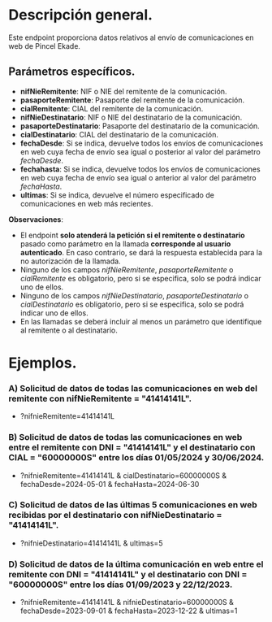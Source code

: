 # Descripción general.

Este endpoint proporciona datos relativos al envío de comunicaciones en web de Pincel Ekade.

## Parámetros específicos.

* **nifNieRemitente**: NIF o NIE del remitente de la comunicación.
* **pasaporteRemitente**: Pasaporte del remitente de la comunicación.
* **cialRemitente**: CIAL del remitente de la comunicación.
* **nifNieDestinatario**: NIF o NIE del destinatario de la comunicación.
* **pasaporteDestinatario**: Pasaporte del destinatario de la comunicación.
* **cialDestinatario**: CIAL del destinatario de la comunicación.
* **fechaDesde**: Si se indica, devuelve todos los envíos de comunicaciones en web cuya fecha de envío sea igual o posterior al valor del parámetro _fechaDesde_.
* **fechahasta**: Si se indica, devuelve todos los envíos de comunicaciones en web cuya fecha de envío sea igual o anterior al valor del parámetro _fechaHasta_.
* **ultimas**: Si se indica, devuelve el número especificado de comunicaciones en web más recientes.

**Observaciones**:
* El endpoint **solo atenderá la petición si el remitente o destinatario** pasado como parámetro en la llamada **corresponde al usuario autenticado**. En caso contrario, se dará la respuesta establecida para la no autorización de la llamada.
* Ninguno de los campos *nifNieRemitente*, *pasaporteRemitente* o *cialRemitente* es obligatorio, pero si se especifica, solo se podrá indicar uno de ellos.
* Ninguno de los campos *nifNieDestinatario*, *pasaporteDestinatario* o *cialDestinatario* es obligatorio, pero si se especifica, solo se podrá indicar uno de ellos.
* En las llamadas se deberá incluir al menos un parámetro que identifique al remitente o al destinatario.

# Ejemplos.
### A) Solicitud de datos de todas las comunicaciones en web del remitente con nifNieRemitente = "41414141L".
* ?nifnieRemitente=41414141L
 
### B) Solicitud de datos de todas las comunicaciones en web entre el remitente con DNI = "41414141L" y el destinatario con CIAL = "60000000S" entre los días 01/05/2024 y 30/06/2024.
* ?nifnieRemitente=41414141L & cialDestinatario=60000000S & fechaDesde=2024-05-01 & fechaHasta=2024-06-30

### C) Solicitud de datos de las últimas 5 comunicaciones en web recibidas por el destinatario con nifNieDestinatario = "41414141L".
* ?nifnieDestinatario=41414141L & ultimas=5

### D) Solicitud de datos de la última comunicación en web entre el remitente con DNI = "41414141L" y el destinatario con DNI = "60000000S" entre los días 01/09/2023 y 22/12/2023.
* ?nifnieRemitente=41414141L & nifnieDestinatario=60000000S & fechaDesde=2023-09-01 & fechaHasta=2023-12-22 & ultimas=1

  
